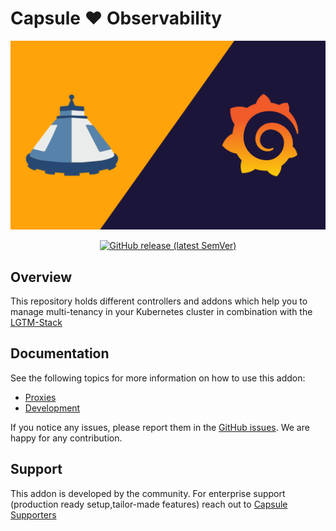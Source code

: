 # Capsule ❤️ Observability


![Capsule Cortex](docs/images/logo.png)

<p align="center">
<a href="https://github.com/peak-scale/observability-tenancy/releases/latest">
  <img alt="GitHub release (latest SemVer)" src="https://img.shields.io/github/v/release/peak-scale/observability-tenancy?sort=semver">
</a>
</p>

## Overview

This repository holds different controllers and addons which help you to manage multi-tenancy in your Kubernetes cluster in combination with the [LGTM-Stack](https://grafana.com/go/webinar/getting-started-with-grafana-lgtm-stack/)

## Documentation

See the following topics for more information on how to use this addon:

- [Proxies](docs/proxy/README.md)
- [Development](docs/development.md)

If you notice any issues, please report them in the [GitHub issues](https://github.com/peak-scale/observability-tenancy/issues/new). We are happy for any contribution.


## Support

This addon is developed by the community. For enterprise support (production ready setup,tailor-made features) reach out to [Capsule Supporters](https://projectcapsule.dev/support/)

